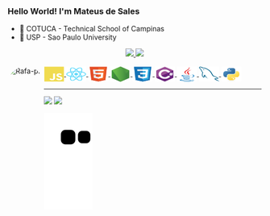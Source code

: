 ### Hello World! I'm Mateus de Sales

- 📍 COTUCA - Technical School of Campinas
- 📍 USP - Sao Paulo University

<div align="center">
  <a href="https://github.com/mts03">
  <img height="180em" src="https://github-readme-stats.vercel.app/api?username=mts03&show_icons=true&theme=dark&include_all_commits=true&count_private=true"/>
  <img height="180em" src="https://github-readme-stats.vercel.app/api/top-langs/?username=mts03&layout=compact&langs_count=7&theme=dark"/>
</div>

<div style="display: inline_block"><br>
  <img align="center" alt="sales-JS" height="30" width="40" src="https://raw.githubusercontent.com/devicons/devicon/master/icons/javascript/javascript-plain.svg">
  <img align="center" alt="sales-React" height="30" width="40" src="https://raw.githubusercontent.com/devicons/devicon/master/icons/react/react-original.svg">
  <img align="center" alt="sales-HTML" height="30" width="40" src="https://raw.githubusercontent.com/devicons/devicon/master/icons/html5/html5-original.svg">
  <img align="center" alt="sales-Node" height="30" width="40" src="https://raw.githubusercontent.com/devicons/devicon/master/icons/nodejs/nodejs-original.svg">
  <img align="center" alt="sales-CSS" height="30" width="40" src="https://raw.githubusercontent.com/devicons/devicon/master/icons/css3/css3-original.svg">
  <img align="center" alt="sales-Csharp" height="30" width="40" src="https://raw.githubusercontent.com/devicons/devicon/master/icons/csharp/csharp-original.svg">
  <img align="center" alt="sales-Csharp" height="30" width="40" src="https://raw.githubusercontent.com/devicons/devicon/master/icons/java/java-original.svg">
  <img align="center" alt="sales-Mysql" height="30" width="40" src="https://raw.githubusercontent.com/devicons/devicon/master/icons/mysql/mysql-original.svg">
  <img align="center" alt="sales-Python" height="30" width="40" src="https://raw.githubusercontent.com/devicons/devicon/master/icons/python/python-original.svg">  
  <img align="left" alt="Rafa-pic" height="150" style="border-radius:50px;" src="https://a.espncdn.com/combiner/i?img=/i/teamlogos/soccer/500/874.png">
</div>

<div> 
  <hr>
  <a href = "mailto:mateussfrancisco@gmail.com"><img src="https://img.shields.io/badge/-Gmail-%23333?style=for-the-badge&logo=gmail&logoColor=white" target="_blank"></a>
  <a href="https://www.linkedin.com/in/mateus-de-sales-francisco-887926232/" target="_blank"><img src="https://img.shields.io/badge/-LinkedIn-%230077B5?style=for-the-badge&logo=linkedin&logoColor=white" target="_blank"></a> 
 
  ![Snake animation](https://github.com/mts03/mts03/blob/output/github-contribution-grid-snake.svg)
 
</div>
